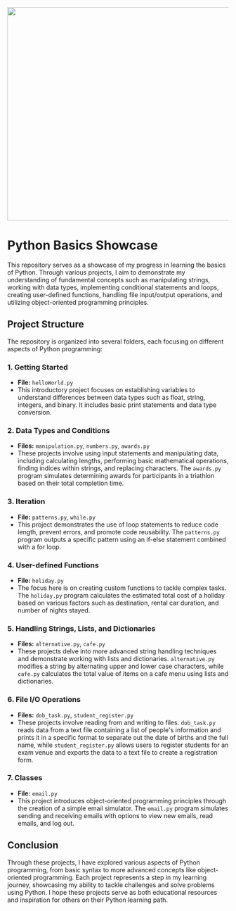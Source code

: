 <img src="https://i.pinimg.com/originals/1a/71/58/1a7158689e5ce37e5d78d97c332a003f.gif" width="1000" height="485">


# Python Basics Showcase

This repository serves as a showcase of my progress in learning the basics of Python. Through various projects, I aim to demonstrate my understanding of fundamental concepts such as manipulating strings, working with data types, implementing conditional statements and loops, creating user-defined functions, handling file input/output operations, and utilizing object-oriented programming principles.

## Project Structure

The repository is organized into several folders, each focusing on different aspects of Python programming:

### 1. Getting Started
- **File:** `helloWorld.py`
- This introductory project focuses on establishing variables to understand differences between data types such as float, string, integers, and binary. It includes basic print statements and data type conversion.

### 2. Data Types and Conditions
- **Files:** `manipulation.py`, `numbers.py`, `awards.py`
- These projects involve using input statements and manipulating data, including calculating lengths, performing basic mathematical operations, finding indices within strings, and replacing characters. The `awards.py` program simulates determining awards for participants in a triathlon based on their total completion time.

### 3. Iteration
- **File:** `patterns.py`, `while.py`
- This project demonstrates the use of loop statements to reduce code length, prevent errors, and promote code reusability. The `patterns.py` program outputs a specific pattern using an if-else statement combined with a for loop.

### 4. User-defined Functions
- **File:** `holiday.py`
- The focus here is on creating custom functions to tackle complex tasks. The `holiday.py` program calculates the estimated total cost of a holiday based on various factors such as destination, rental car duration, and number of nights stayed.

### 5. Handling Strings, Lists, and Dictionaries
- **Files:** `alternative.py`, `cafe.py`
- These projects delve into more advanced string handling techniques and demonstrate working with lists and dictionaries. `alternative.py` modifies a string by alternating upper and lower case characters, while `cafe.py` calculates the total value of items on a cafe menu using lists and dictionaries.

### 6. File I/O Operations
- **Files:** `dob_task.py`, `student_register.py`
- These projects involve reading from and writing to files. `dob_task.py` reads data from a text file containing a list of people's information and prints it in a specific format to separate out the date of births and the full name, while `student_register.py` allows users to register students for an exam venue and exports the data to a text file to create a registration form.

### 7. Classes
- **File:** `email.py`
- This project introduces object-oriented programming principles through the creation of a simple email simulator. The `email.py` program simulates sending and receiving emails with options to view new emails, read emails, and log out.

## Conclusion

Through these projects, I have explored various aspects of Python programming, from basic syntax to more advanced concepts like object-oriented programming. Each project represents a step in my learning journey, showcasing my ability to tackle challenges and solve problems using Python. I hope these projects serve as both educational resources and inspiration for others on their Python learning path.
